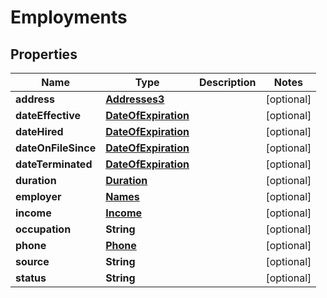 

# Employments


## Properties

| Name | Type | Description | Notes |
|------------ | ------------- | ------------- | -------------|
|**address** | [**Addresses3**](Addresses3.md) |  |  [optional] |
|**dateEffective** | [**DateOfExpiration**](DateOfExpiration.md) |  |  [optional] |
|**dateHired** | [**DateOfExpiration**](DateOfExpiration.md) |  |  [optional] |
|**dateOnFileSince** | [**DateOfExpiration**](DateOfExpiration.md) |  |  [optional] |
|**dateTerminated** | [**DateOfExpiration**](DateOfExpiration.md) |  |  [optional] |
|**duration** | [**Duration**](Duration.md) |  |  [optional] |
|**employer** | [**Names**](Names.md) |  |  [optional] |
|**income** | [**Income**](Income.md) |  |  [optional] |
|**occupation** | **String** |  |  [optional] |
|**phone** | [**Phone**](Phone.md) |  |  [optional] |
|**source** | **String** |  |  [optional] |
|**status** | **String** |  |  [optional] |



